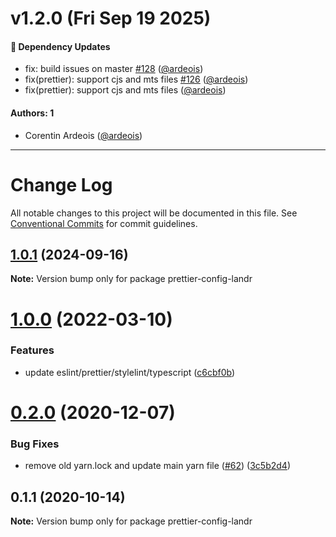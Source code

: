 # v1.2.0 (Fri Sep 19 2025)

#### 🔩 Dependency Updates

- fix: build issues on master [#128](https://github.com/LandrAudio/linting-and-formatting/pull/128) ([@ardeois](https://github.com/ardeois))
- fix(prettier): support cjs and mts files [#126](https://github.com/LandrAudio/linting-and-formatting/pull/126) ([@ardeois](https://github.com/ardeois))
- fix(prettier): support cjs and mts files ([@ardeois](https://github.com/ardeois))

#### Authors: 1

- Corentin Ardeois ([@ardeois](https://github.com/ardeois))

---

# Change Log

All notable changes to this project will be documented in this file.
See [Conventional Commits](https://conventionalcommits.org) for commit guidelines.

## [1.0.1](https://github.com/Mixgenius/linting-and-formatting/compare/prettier-config-landr@1.0.0...prettier-config-landr@1.0.1) (2024-09-16)

**Note:** Version bump only for package prettier-config-landr





# [1.0.0](https://github.com/Mixgenius/linting-and-formatting/compare/prettier-config-landr@0.2.0...prettier-config-landr@1.0.0) (2022-03-10)


### Features

* update eslint/prettier/stylelint/typescript ([c6cbf0b](https://github.com/Mixgenius/linting-and-formatting/commit/c6cbf0b4714e06f18afddd8a37acc7ad195a7834))





# [0.2.0](https://github.com/Mixgenius/linting-and-formatting/tree/master/prettier-config-landr/compare/prettier-config-landr@0.1.1...prettier-config-landr@0.2.0) (2020-12-07)


### Bug Fixes

* remove old yarn.lock and update main yarn file ([#62](https://github.com/Mixgenius/linting-and-formatting/tree/master/prettier-config-landr/issues/62)) ([3c5b2d4](https://github.com/Mixgenius/linting-and-formatting/tree/master/prettier-config-landr/commit/3c5b2d4b9b4a1364ce27f89420ac13cd033c51f7))





## 0.1.1 (2020-10-14)

**Note:** Version bump only for package prettier-config-landr
